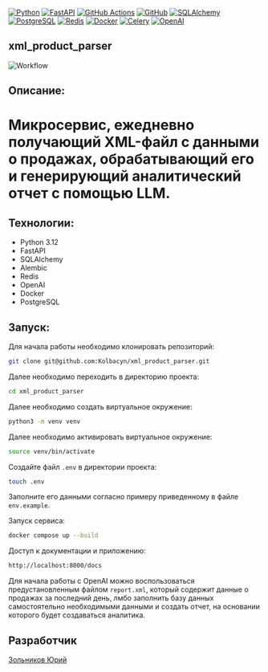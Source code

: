 [![Python](https://img.shields.io/badge/python-3670A0?style=for-the-badge&logo=python&logoColor=ffdd54)](https://www.python.org/)
[![FastAPI](https://img.shields.io/badge/FastAPI-005571?style=for-the-badge&logo=fastapi)](https://fastapi.tiangolo.com/)
[![GitHub Actions](https://img.shields.io/badge/github%20actions-%232671E5.svg?style=for-the-badge&logo=githubactions&logoColor=white)](https://github.com/features/actions)
[![GitHub](https://img.shields.io/badge/github-%23121011.svg?style=for-the-badge&logo=github&logoColor=white)](https://github.com/)
[![SQLAlchemy](https://img.shields.io/badge/SQLAlchemy-D71F00?style=for-the-badge&logo=SQLAlchemy&logoColor=SQLAlchemy)](https://www.sqlalchemy.org/)
[![PostgreSQL](https://img.shields.io/badge/PostgreSQL-316192?style=for-the-badge&logo=postgresql&logoColor=white)](https://www.postgresql.org/)
[![Redis](https://img.shields.io/badge/Redis-DC382D?style=for-the-badge&logo=redis&logoColor=white)](https://redis.io/)
[![Docker](https://img.shields.io/badge/Docker-2496ED?style=for-the-badge&logo=docker&logoColor=white)](https://www.docker.com/)
[![Celery](https://img.shields.io/badge/Celery-3F0B23?style=for-the-badge&logo=celery&logoColor=white)](https://docs.celeryq.dev/en/stable/)
[![OpenAI](https://img.shields.io/badge/OpenAI-000000?style=for-the-badge&logo=openai&logoColor=white)](https://openai.com/)


## xml_product_parser

![Workflow](https://github.com/Kolbacyn/xml_product_parser/actions/workflows/workflow.yml/badge.svg?event=push)

## Описание:

# Микросервис, ежедневно получающий XML-файл с данными о продажах, обрабатывающий его и генерирующий аналитический отчет с помощью LLM.

## Технологии:

- Python 3.12
- FastAPI
- SQLAlchemy
- Alembic
- Redis
- OpenAI
- Docker
- PostgreSQL

## Запуск:

Для начала работы необходимо клонировать репозиторий:

```bash
git clone git@github.com:Kolbacyn/xml_product_parser.git
```

Далее необходимо переходить в директорию проекта:

```bash
cd xml_product_parser
```

Далее необходимо создать виртуальное окружение:

```bash
python3 -m venv venv
```

Далее необходимо активировать виртуальное окружение:

```bash
source venv/bin/activate
```

Создайте файл `.env` в директории проекта:

```bash
touch .env
```

Заполните его данными согласно примеру приведенному в файле `env.example`.

Запуск сервиса:

```bash
docker compose up --build
```

Доступ к документации и приложению:

```bash
http://localhost:8000/docs
```

Для начала работы с OpenAI можно воспользоваться предустановленным файлом `report.xml`, который содержит данные о продажах за последний день, лмбо заполнить базу данных самостоятельно необходимыми данными и создать отчет, на основании которого будет создаваться аналитика. 


## Разработчик

[Зольников Юрий](https://github.com/Kolbacyn/)